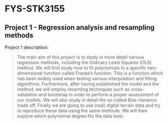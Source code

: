# FYS-STK3155

## Project 1 - Regression analysis and resampling methods
Project 1 description:
> The main aim of this project is to study in more detail various regression methods, including the Ordinary Least Squares (OLS) method. We will first study how to fit
polynomials to a specific two-dimensional function called Franke’s function. This is a function which has been widely used when testing various interpolation and
fitting algorithms. Furthermore, after having established the model and the method, we will employ resamling techniques such as cross-validation and 
bootstrap in order to perform a proper assessment of our models. We will also study in detail the so-called Bias-Variance trade off. 
Finally we are going to use (real) digital terrain data and try to reproduce these data using the same methods. We will then explore which polynomial degree fits the data
best.
